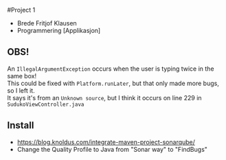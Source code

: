 #Project 1

- Brede Fritjof Klausen
- Programmering [Applikasjon]

## OBS!
An ``IllegalArgumentException`` occurs when the user is typing twice in the same box! <br>
This could be fixed with ``Platform.runLater``, but that only made more bugs, so I left it. <br>
It says it's from an ``Unknown source``, but I think it occurs on line 229  in ``SudukoViewController.java``

## Install
- https://blog.knoldus.com/integrate-maven-project-sonarqube/
- Change the Quality Profile to Java from "Sonar way" to "FindBugs"
